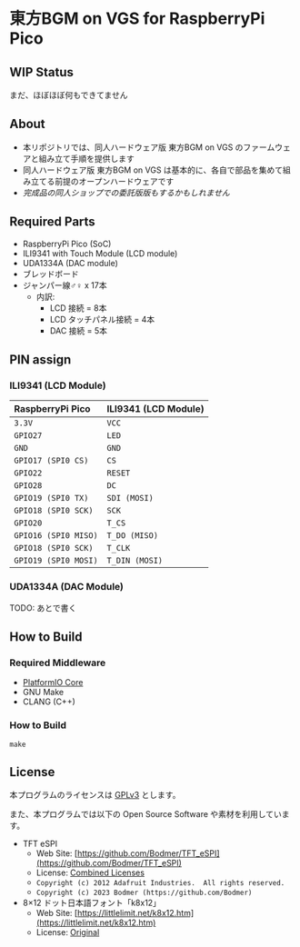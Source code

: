 # 東方BGM on VGS for RaspberryPi Pico

## WIP Status

まだ、ほぼほぼ何もできてません

## About

- 本リポジトリでは、同人ハードウェア版 東方BGM on VGS のファームウェアと組み立て手順を提供します
- 同人ハードウェア版 東方BGM on VGS は基本的に、各自で部品を集めて組み立てる前提のオープンハードウェアです
- _完成品の同人ショップでの委託版版もするかもしれません_

## Required Parts

- RaspberryPi Pico (SoC)
- ILI9341 with Touch Module (LCD module)
- UDA1334A (DAC module)
- ブレッドボード
- ジャンパー線♂♀ x 17本
  - 内訳:
    - LCD 接続 = 8本
    - LCD タッチパネル接続 = 4本
    - DAC 接続 = 5本

## PIN assign

### ILI9341 (LCD Module)

|RaspberryPi Pico|ILI9341 (LCD Module)|
|:-|:-|
|`3.3V`|`VCC`|
|`GPIO27`|`LED`|
|`GND`|`GND`|
|`GPIO17 (SPI0 CS)`|`CS`|
|`GPIO22`|`RESET`|
|`GPIO28`|`DC`|
|`GPIO19 (SPI0 TX)`|`SDI (MOSI)`|
|`GPIO18 (SPI0 SCK)`|`SCK`|
|`GPIO20`|`T_CS`|
|`GPIO16 (SPI0 MISO)`|`T_DO (MISO)`|
|`GPIO18 (SPI0 SCK)`|`T_CLK`|
|`GPIO19 (SPI0 MOSI)`|`T_DIN (MOSI)`|

### UDA1334A (DAC Module)

TODO: あとで書く

## How to Build

### Required Middleware

- [PlatformIO Core](https://github.com/platformio/platformio-core)
- GNU Make
- CLANG (C++)

### How to Build

```
make
```

## License

本プログラムのライセンスは [GPLv3](LICENSE.txt) とします。

また、本プログラムでは以下の Open Source Software や素材を利用しています。

- TFT eSPI
  - Web Site: [https://github.com/Bodmer/TFT_eSPI](https://github.com/Bodmer/TFT_eSPI)
  - License: [Combined Licenses](./licenses-copy/TFT_eSPI.txt)
  - `Copyright (c) 2012 Adafruit Industries.  All rights reserved.`
  - `Copyright (c) 2023 Bodmer (https://github.com/Bodmer)`
- 8×12 ドット日本語フォント「k8x12」
  - Web Site: [https://littlelimit.net/k8x12.htm](https://littlelimit.net/k8x12.htm)
  - License: [Original](./licenses-copy/k8x12.txt)

